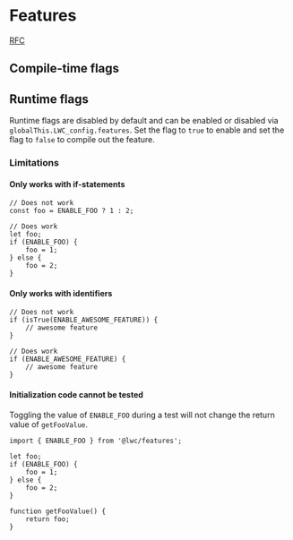# Features

[RFC](https://github.com/salesforce/lwc-rfcs/blob/master/text/0111-feature-flags.md)

## Compile-time flags

## Runtime flags

Runtime flags are disabled by default and can be enabled or disabled via
`globalThis.LWC_config.features`. Set the flag to `true` to enable and set the
flag to `false` to compile out the feature.

### Limitations

#### Only works with if-statements

```
// Does not work
const foo = ENABLE_FOO ? 1 : 2;

// Does work
let foo;
if (ENABLE_FOO) {
    foo = 1;
} else {
    foo = 2;
}
```

#### Only works with identifiers

```
// Does not work
if (isTrue(ENABLE_AWESOME_FEATURE)) {
    // awesome feature
}

// Does work
if (ENABLE_AWESOME_FEATURE) {
    // awesome feature
}
```

#### Initialization code cannot be tested

Toggling the value of `ENABLE_FOO` during a test will not change the return
value of `getFooValue`.

```
import { ENABLE_FOO } from '@lwc/features';

let foo;
if (ENABLE_FOO) {
    foo = 1;
} else {
    foo = 2;
}

function getFooValue() {
    return foo;
}
```
